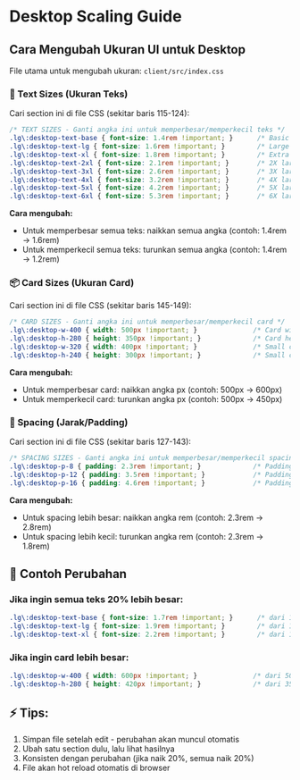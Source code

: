 # Desktop Scaling Guide

## Cara Mengubah Ukuran UI untuk Desktop

File utama untuk mengubah ukuran: `client/src/index.css`

### 📝 Text Sizes (Ukuran Teks)
Cari section ini di file CSS (sekitar baris 115-124):

```css
/* TEXT SIZES - Ganti angka ini untuk memperbesar/memperkecil teks */
.lg\:desktop-text-base { font-size: 1.4rem !important; }      /* Basic text */
.lg\:desktop-text-lg { font-size: 1.6rem !important; }        /* Large text */  
.lg\:desktop-text-xl { font-size: 1.8rem !important; }        /* Extra large */
.lg\:desktop-text-2xl { font-size: 2.1rem !important; }       /* 2X large */
.lg\:desktop-text-3xl { font-size: 2.6rem !important; }       /* 3X large */
.lg\:desktop-text-4xl { font-size: 3.2rem !important; }       /* 4X large */
.lg\:desktop-text-5xl { font-size: 4.2rem !important; }       /* 5X large */
.lg\:desktop-text-6xl { font-size: 5.3rem !important; }       /* 6X large */
```

**Cara mengubah:**
- Untuk memperbesar semua teks: naikkan semua angka (contoh: 1.4rem → 1.6rem)
- Untuk memperkecil semua teks: turunkan semua angka (contoh: 1.4rem → 1.2rem)

### 📦 Card Sizes (Ukuran Card)
Cari section ini di file CSS (sekitar baris 145-149):

```css
/* CARD SIZES - Ganti angka ini untuk memperbesar/memperkecil card */
.lg\:desktop-w-400 { width: 500px !important; }              /* Card width */
.lg\:desktop-h-280 { height: 350px !important; }             /* Card height */
.lg\:desktop-w-320 { width: 400px !important; }              /* Small card width */
.lg\:desktop-h-240 { height: 300px !important; }             /* Small card height */
```

**Cara mengubah:**
- Untuk memperbesar card: naikkan angka px (contoh: 500px → 600px)
- Untuk memperkecil card: turunkan angka px (contoh: 500px → 450px)

### 📏 Spacing (Jarak/Padding)
Cari section ini di file CSS (sekitar baris 127-143):

```css
/* SPACING SIZES - Ganti angka ini untuk memperbesar/memperkecil spacing */
.lg\:desktop-p-8 { padding: 2.3rem !important; }             /* Padding 8 */
.lg\:desktop-p-12 { padding: 3.5rem !important; }            /* Padding 12 */
.lg\:desktop-p-16 { padding: 4.6rem !important; }            /* Padding 16 */
```

**Cara mengubah:**
- Untuk spacing lebih besar: naikkan angka rem (contoh: 2.3rem → 2.8rem)
- Untuk spacing lebih kecil: turunkan angka rem (contoh: 2.3rem → 1.8rem)

## 🚀 Contoh Perubahan

### Jika ingin semua teks 20% lebih besar:
```css
.lg\:desktop-text-base { font-size: 1.7rem !important; }      /* dari 1.4rem */
.lg\:desktop-text-lg { font-size: 1.9rem !important; }        /* dari 1.6rem */
.lg\:desktop-text-xl { font-size: 2.2rem !important; }        /* dari 1.8rem */
```

### Jika ingin card lebih besar:
```css
.lg\:desktop-w-400 { width: 600px !important; }              /* dari 500px */
.lg\:desktop-h-280 { height: 420px !important; }             /* dari 350px */
```

## ⚡ Tips:
1. Simpan file setelah edit - perubahan akan muncul otomatis
2. Ubah satu section dulu, lalu lihat hasilnya
3. Konsisten dengan perubahan (jika naik 20%, semua naik 20%)
4. File akan hot reload otomatis di browser